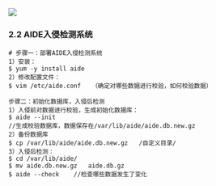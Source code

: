 ![](https://imgkr.cn-bj.ufileos.com/1b505d1d-079b-4586-8840-30ae644603bd.jpg)

### 2.2 AIDE入侵检测系统
```shell
# 步骤一：部署AIDE入侵检测系统
1）安装： 
$ yum -y install aide    
2）修改配置文件：
$ vim /etc/aide.conf   （确定对哪些数据进行校验，如何校验数据）

步骤二：初始化数据库，入侵后检测
1）入侵前对数据进行校验，生成初始化数据库：
$ aide --init
//生成校验数据库，数据保存在/var/lib/aide/aide.db.new.gz
2）备份数据库
$ cp /var/lib/aide/aide.db.new.gz   /自定义目录/
3）入侵后检测：
$ cd /var/lib/aide/
$ mv aide.db.new.gz   aide.db.gz
$ aide --check    //检查哪些数据发生了变化
```
